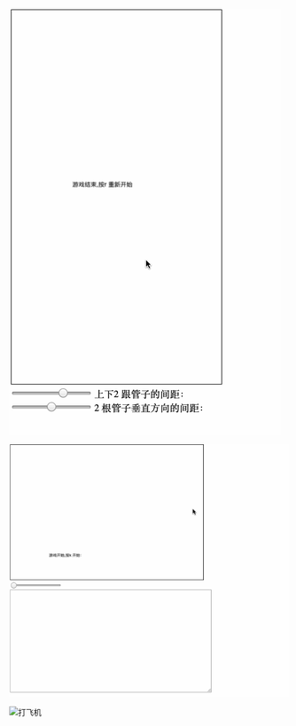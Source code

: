 ![bird](https://github.com/JerryChan93/homework/blob/master/gif/bird.gif?raw=true)




![打砖块](https://github.com/JerryChan93/homework/blob/master/gif/打砖块.gif?raw=true)

![打飞机](https://github.com/JerryChan93/homework/blob/master/gif/打飞机.gif?raw=true)

